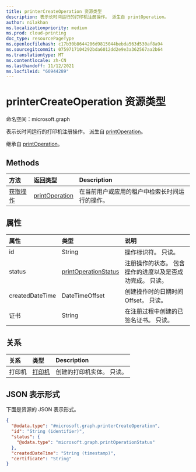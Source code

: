 ```yaml
---
title: printerCreateOperation 资源类型
description: 表示长时间运行的打印机注册操作。 派生自 printOperation。
author: nilakhan
ms.localizationpriority: medium
ms.prod: cloud-printing
doc_type: resourcePageType
ms.openlocfilehash: c17b30b8644206d9815044bebda563d530af8a94
ms.sourcegitcommit: 0759717104292bda6012dd2e9e3a362567aa2b64
ms.translationtype: MT
ms.contentlocale: zh-CN
ms.lasthandoff: 11/12/2021
ms.locfileid: "60944289"
---
```

# <a name="printercreateoperation-resource-type"></a>printerCreateOperation 资源类型

命名空间：microsoft.graph

表示长时间运行的打印机注册操作。 派生自 [printOperation](printoperation.md)。

继承自 [printOperation](printoperation.md)。

## <a name="methods"></a>Methods
|方法|返回类型|Description|
|:---|:---|:---|
| [获取操作](../api/printoperation-get.md) | [printOperation](printoperation.md) | 在当前用户或应用的租户中检索长时间运行的操作。 |

## <a name="properties"></a>属性
|属性|类型|说明|
|:---|:---|:---|
|id|String|操作标识符。 只读。|
|status|[printOperationStatus](printoperationstatus.md)|注册操作的状态。 包含操作的进度以及是否成功完成。 只读。|
|createdDateTime|DateTimeOffset|创建操作时的日期时间Offset。 只读。|
|证书|String|在注册过程中创建的已签名证书。 只读。|

## <a name="relationships"></a>关系
|关系|类型|Description|
|:---|:---|:---|
|打印机|[打印机](printer.md)|创建的打印机实体。 只读。|

## <a name="json-representation"></a>JSON 表示形式
下面是资源的 JSON 表示形式。
<!-- {
  "blockType": "resource",
  "keyProperty": "id",
  "@odata.type": "microsoft.graph.printerCreateOperation",
  "baseType": "microsoft.graph.printOperation",
  "openType": false
}
-->
``` json
{
  "@odata.type": "#microsoft.graph.printerCreateOperation",
  "id": "String (identifier)",
  "status": {
    "@odata.type": "microsoft.graph.printOperationStatus"
  },
  "createdDateTime": "String (timestamp)",
  "certificate": "String"
}
```

